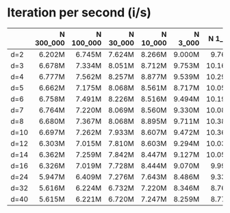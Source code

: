 # Iteration per second (i/s)

|      |N 300_000|N 100_000|N 30_000|N 10_000| N 3_000| N 1_000|   N 300|   N 100|    N 30|    N 10|
|:-----|--------:|--------:|-------:|-------:|-------:|-------:|-------:|-------:|-------:|-------:|
|d=2   |   6.202M|   6.745M|  7.624M|  8.266M|  9.000M|  9.762M| 10.476M| 11.428M| 12.693M| 13.393M|
|d=3   |   6.678M|   7.334M|  8.051M|  8.712M|  9.753M| 10.160M| 10.784M| 11.812M| 12.970M| 14.004M|
|d=4   |   6.777M|   7.562M|  8.257M|  8.877M|  9.539M| 10.294M| 11.041M| 12.100M| 13.019M| 14.114M|
|d=5   |   6.662M|   7.175M|  8.068M|  8.561M|  8.717M| 10.058M| 11.008M| 12.172M| 13.016M| 13.577M|
|d=6   |   6.758M|   7.491M|  8.226M|  8.516M|  9.494M| 10.194M| 11.121M| 12.069M| 13.246M| 14.311M|
|d=7   |   6.764M|   7.220M|  8.069M|  8.560M|  9.330M| 10.088M| 10.928M| 11.885M| 13.245M| 14.241M|
|d=8   |   6.680M|   7.367M|  8.068M|  8.895M|  9.711M| 10.386M| 11.145M| 11.880M| 13.008M| 14.194M|
|d=10  |   6.697M|   7.262M|  7.933M|  8.607M|  9.472M| 10.367M| 11.227M| 11.895M| 13.301M| 14.222M|
|d=12  |   6.303M|   7.015M|  7.810M|  8.603M|  9.294M| 10.034M| 11.072M| 11.826M| 13.079M| 14.116M|
|d=14  |   6.362M|   7.259M|  7.842M|  8.447M|  9.127M| 10.055M| 10.962M| 11.690M| 12.892M| 14.169M|
|d=16  |   6.326M|   7.019M|  7.728M|  8.444M|  9.070M|  9.999M| 10.770M| 11.863M| 13.090M| 14.564M|
|d=24  |   5.947M|   6.409M|  7.276M|  7.643M|  8.486M|  9.339M| 10.104M| 11.445M| 12.806M| 14.408M|
|d=32  |   5.616M|   6.224M|  6.732M|  7.220M|  8.346M|  8.765M|  9.868M| 11.201M| 12.759M| 14.482M|
|d=40  |   5.615M|   6.221M|  6.720M|  7.247M|  8.259M|  8.776M|  9.783M| 11.294M| 12.592M| 14.375M|

